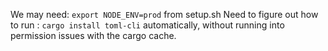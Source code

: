 We may need: `export NODE_ENV=prod` from setup.sh
Need to figure out how to run : `cargo install toml-cli` automatically, without running into permission issues with the cargo cache.